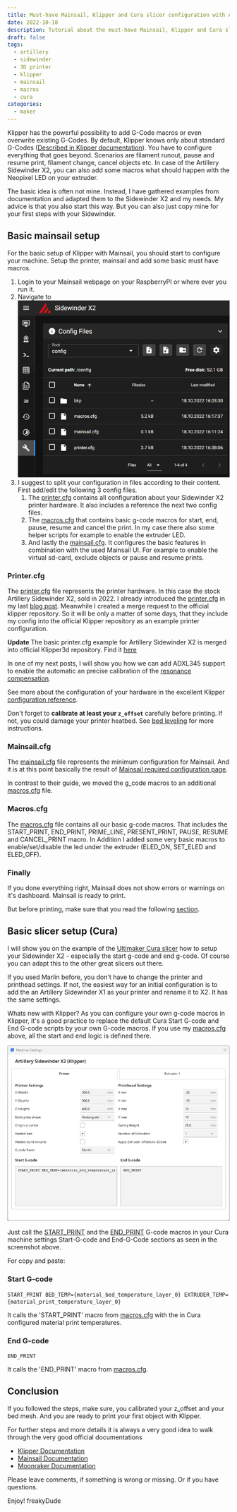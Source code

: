 ```yaml
---
title: Must-have Mainsail, Klipper and Cura slicer configuration with Artillery Sidewinder X2
date: 2022-10-18
description: Tutorial about the must-have Mainsail, Klipper and Cura slicer configuration files with Artillery Sidewinder X2. 
draft: false
tags: 
  - artillery
  - sidewinder
  - 3D printer
  - klipper
  - mainsail
  - macros
  - cura
categories:
  - maker
---
```


Klipper has the powerful possibility to add G-Code macros or even overwrite existing G-Codes. By default, Klipper knows only about standard G-Codes ([Described in Klipper documentation](https://www.klipper3d.org/G-Codes.html)). You have to configure everything that goes beyond. Scenarios are filament runout, pause and resume print, filament change, cancel objects etc. In case of the Artillery Sidewinder X2, you can also add some macros what should happen with the Neopixel LED on your extruder.

The basic idea is often not mine. Instead, I have gathered examples from documentation and adapted them to the Sidewinder X2 and my needs. My advice is that you also start this way. But you can also just copy mine for your first steps with your Sidewinder.

## Basic mainsail setup

For the basic setup of Klipper with Mainsail, you should start to configure your machine. Setup the printer, mainsail and add some basic must have macros.

1. Login to your Mainsail webpage on your RaspberryPI or where ever you run it.
1. Navigate to
   ![edit mainsail and klipper config files screenshot](images/mainsail_configfiles.png "edit mainsail and klipper config files")
1. I suggest to split your configuration in files according to their content. First add/edit the following 3 config files.
   1. The [printer.cfg](printer.cfg) contains all configuration about your Sidewinder X2 printer hardware. It also includes a reference the next two config files.
   1. The [macros.cfg](macros.cfg) that contains basic g-code macros for start, end, pause, resume and cancel the print. In my case there also some helper scripts for example to enable the extruder LED.
   1. And lastly the [mainsail.cfg](mainsail.cfg). It configures the basic features in combination with the used Mainsail UI. For example to enable the virtual sd-card, exclude objects or pause and resume prints.

### Printer.cfg

The [printer.cfg](printer.cfg) file represents the printer hardware. In this case the stock Artillery Sidewinder X2, sold in 2022. I already introduced the [printer.cfg](printer.cfg) in my last [blog post](/content/posts/2022-10-01-Klipper_with_Artillery_SidewinderX2/index.md).
Meanwhile I created a merge request to the official klipper repository. So it will be only a matter of some days, that they include my config into the official Klipper repository as an example printer configuration.

**Update** The basic printer.cfg example for Artillery Sidewinder X2 is merged into official Klipper3d repository. Find it [here](https://github.com/Klipper3d/klipper/blob/master/config/printer-artillery-sidewinder-x2-2022.cfg)

In one of my next posts, I will show you how we can add ADXL345 support to enable the automatic an precise calibration of the [resonance compensation](https://www.klipper3d.org/Resonance_Compensation.html).

See more about the configuration of your hardware in the excellent Klipper [configuration reference](https://www.klipper3d.org/Config_Reference.html).

Don't forget to **calibrate at least your `z_offset`** carefully before printing. If not, you could damage your printer heatbed. See [bed leveling](https://www.klipper3d.org/Bed_Level.html) for more instructions.

### Mainsail.cfg

The [mainsail.cfg](mainsail.cfg) file represents the minimum configuration for Mainsail. And it is at this point basically the result of [Mainsail required configuration page](https://docs.mainsail.xyz/configuration).

In contrast to their guide, we moved the g_code macros to an additional [macros.cfg](macros.cfg) file.

### Macros.cfg

The [macros.cfg](macros.cfg) file contains all our basic g-code macros. That includes the START_PRINT, END_PRINT, PRIME_LINE, PRESENT_PRINT, PAUSE, RESUME and CANCEL_PRINT macro. In Addition I added some very basic macros to enable/set/disable the led under the extruder (ELED_ON, SET_ELED and ELED_OFF).

### Finally

If you done everything right, Mainsail does not show errors or warnings on it's dashboard. Mainsail is ready to print.

But before printing, make sure that you read the following [section](#basic-slicer-setup-cura).


## Basic slicer setup (Cura)

I will show you on the example of the [Ultimaker Cura slicer](https://ultimaker.com/de/software/ultimaker-cura) how to setup your Sidewinder X2 - especially the start g-code and end g-code. Of course you can adapt this to the other great slicers out there.

If you used Marlin before, you don't have to change the printer and printhead settings. If not, the easiest way for an initial configuration is to add the an Artillery Sidewinder X1 as your printer and rename it to X2. It has the same settings.

Whats new with Klipper? As you can configure your own g-code macros in Klipper, it's a good practice to replace the default Cura Start G-code and End G-code scripts by your own G-code macros.
If you use my [macros.cfg](macros.cfg) above, all the start and end logic is defined there.

![cura machine settings sceenshot](images/cura_machine_settings.png "cura machine settings sceenshot")

Just call the [START_PRINT](#start-g-code) and the [END_PRINT](#end-g-code) G-code macros in your Cura machine settings Start-G-code and End-G-Code sections as seen in the screenshot above.

For copy and paste:

### Start G-code

```text
START_PRINT BED_TEMP={material_bed_temperature_layer_0} EXTRUDER_TEMP={material_print_temperature_layer_0}
```

It calls the 'START_PRINT' macro from [macros.cfg](macros.cfg) with the in Cura configured material print temperatures.

### End G-code

```text
END_PRINT
```

It calls the 'END_PRINT' macro from [macros.cfg](macros.cfg).

## Conclusion

If you followed the steps, make sure, you calibrated your z_offset and your bed mesh. And you are ready to print your first object with Klipper.

For further steps and more details it is always a very good idea to walk through the very good official documentations

- [Klipper Documentation](https://www.klipper3d.org/Overview.html)
- [Mainsail Documentation](https://docs.mainsail.xyz/)
- [Moonraker Documentation](https://moonraker.readthedocs.io/)

Please leave comments, if something is wrong or missing. Or if you have questions.

Enjoy!
freakyDude
